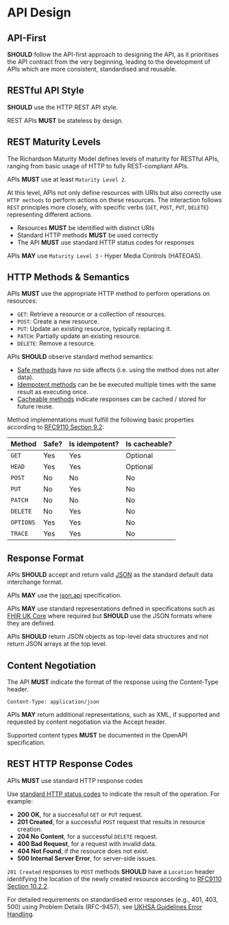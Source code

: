 # API Design

## API-First

**SHOULD** follow the API-first approach to designing the API, as it prioritises the API contract from the very beginning, leading to the development of APIs which are more consistent, standardised and reusable.

## RESTful API Style

**SHOULD** use the HTTP REST API style.

REST APIs **MUST** be stateless by design.

## REST Maturity Levels

The Richardson Maturity Model defines levels of maturity for RESTful APIs, ranging from basic usage of HTTP to fully REST-compliant APIs.

APIs **MUST** use at least `Maturity Level 2`.

At this level, APIs not only define resources with URIs but also correctly use `HTTP methods` to perform actions on these resources. The interaction follows `REST` principles more closely, with specific verbs (`GET`, `POST`, `PUT`, `DELETE`) representing different actions.

- Resources **MUST** be identified with distinct URIs
- Standard HTTP methods **MUST** be used correctly
- The API **MUST** use standard HTTP status codes for responses

APIs **MAY** use `Maturity Level 3` - Hyper Media Controls (HATEOAS).

## HTTP Methods & Semantics

APIs **MUST** use the appropriate HTTP method to perform operations on resources:

- `GET`: Retrieve a resource or a collection of resources.
- `POST`: Create a new resource.
- `PUT`: Update an existing resource, typically replacing it.
- `PATCH`: Partially update an existing resource.
- `DELETE`: Remove a resource.

APIs **SHOULD** observe standard method semantics:

- [Safe methods](https://datatracker.ietf.org/doc/html/rfc9110#section-9.2.1) have no side affects (i.e. using the method does not alter data).
- [Idempotent methods](https://datatracker.ietf.org/doc/html/rfc9110#section-9.2.2) can be be executed multiple times with the same result as executing once.
- [Cacheable methods](https://datatracker.ietf.org/doc/html/rfc9110#section-9.2.3) indicate responses can be cached / stored for future reuse.

Method implementations must fulfill the following basic properties according to [RFC9110 Section 9.2](https://datatracker.ietf.org/doc/html/rfc9110#section-9.2):

| Method    | Safe? | Is idempotent? | Is cacheable? |
|-----------|-------|----------------|---------------|
| `GET`     | Yes   | Yes            | Optional      |
| `HEAD`    | Yes   | Yes            | Optional      |
| `POST`    | No    | No             | No            |
| `PUT`     | No    | Yes            | No            |
| `PATCH`   | No    | No             | No            |
| `DELETE`  | No    | Yes            | No            |
| `OPTIONS` | Yes   | Yes            | No            |
| `TRACE`   | Yes   | Yes            | No            |

## Response Format

APIs **SHOULD** accept and return valid [JSON](https://datatracker.ietf.org/doc/html/rfc8259) as the standard default data interchange format.

APIs **MAY** use the [json.api](https://jsonapi.org/) specification.

APIs **MAY** use standard representations defined in specifications such as [FHIR UK Core](https://digital.nhs.uk/services/fhir-uk-core) where required but **SHOULD** use the JSON formats where they are defined.

APIs **SHOULD** return JSON objects as top-level data structures and not return JSON arrays at the top level.

## Content Negotiation

The API **MUST** indicate the format of the response using the Content-Type header.

```text
Content-Type: application/json
```

APIs **MAY** return additional representations, such as XML, if supported and requested by content negotiation via the Accept header.

Supported content types **MUST** be documented in the OpenAPI specification.

## REST HTTP Response Codes

APIs **MUST** use standard HTTP response codes

Use [standard HTTP status codes](https://www.iana.org/assignments/http-status-codes/http-status-codes.xhtml) to indicate the result of the operation. For example:

- **200 OK**, for a successful `GET` or `PUT` request.
- **201 Created**, for a successful `POST` request that results in resource creation.
- **204 No Content**, for a successful `DELETE` request.
- **400 Bad Request**, for a request with invalid data.
- **404 Not Found**, if the resource does not exist.
- **500 Internal Server Error**, for server-side issues.

`201 Created` responses to `POST` methods **SHOULD** have a `Location` header identifying the location of the newly created resource according to [RFC9110 Section 10.2.2](https://datatracker.ietf.org/doc/html/rfc9110#section-10.2.2).

For detailed requirements on standardised error responses (e.g., 401, 403, 500) using Problem Details (RFC-9457), see [UKHSA Guidelines Error Handling](./error-handling.md).